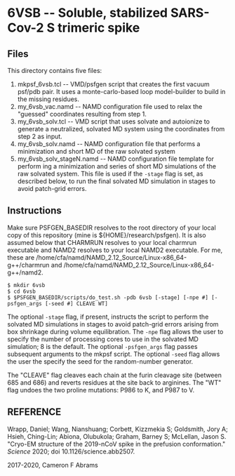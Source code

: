 # 6VSB -- Soluble, stabilized SARS-Cov-2 S trimeric spike

## Files

This directory contains five files:
1. mkpsf_6vsb.tcl -- VMD/psfgen script that creates the first vacuum psf/pdb pair.  It uses a monte-carlo-based loop model-builder to build in the missing residues.
2. my_6vsb_vac.namd -- NAMD configuration file used to relax the "guessed" coordinates resulting from step 1.
3. my_6vsb_solv.tcl -- VMD script that uses solvate and autoionize to generate a neutralized, solvated MD system using the coordinates from step 2 as input.
4. my_6vsb_solv.namd -- NAMD configuration file that performs a minimization and short MD of the raw solvated system 
5. my_6vsb_solv_stageN.namd -- NAMD configuration file template for perform ing a minimization and series of short MD simulations of the raw solvated system.  This file is used if the `-stage` flag is set, as described below, to run the final solvated MD simulation in stages to avoid patch-grid errors.

## Instructions

Make sure PSFGEN_BASEDIR resolves to the root directory of your local copy of this repository (mine is ${HOME}/research/psfgen).  It is also assumed below that CHARMRUN resolves to your local charmrun executable and NAMD2 resolves to your local NAMD2 executable.  For me, these are /home/cfa/namd/NAMD_2.12_Source/Linux-x86_64-g++/charmrun and /home/cfa/namd/NAMD_2.12_Source/Linux-x86_64-g++/namd2.

```
$ mkdir 6vsb
$ cd 6vsb
$ $PSFGEN_BASEDIR/scripts/do_test.sh -pdb 6vsb [-stage] [-npe #] [-psfgen_args [-seed #] CLEAVE WT]
```

The optional `-stage` flag, if present, instructs the script to perform the solvated MD simulations in stages to avoid patch-grid errors arising from box shrinkage during volume equilibration.  The `-npe` flag allows the user to specify the number of processing cores to use in the solvated MD simulation; 8 is the default.  The optional `-psfgen_args` flag passes subsequent arguments to the mkpsf script.  The optional `-seed` flag allows the user the specify the seed for the random-number generator.

The "CLEAVE" flag cleaves each chain at the furin cleavage site (between 685 and 686) and reverts residues at the site back to arginines.  The "WT" flag undoes the two proline mutations: P986 to K, and P987 to V.

## REFERENCE

Wrapp, Daniel; Wang, Nianshuang; Corbett, Kizzmekia S; Goldsmith, Jory A; Hsieh, Ching-Lin; Abiona, Olubukola; Graham, Barney S; McLellan, Jason S.  "Cryo-EM structure of the 2019-nCoV spike in the prefusion conformation." *Science* 2020; doi 10.1126/science.abb2507.

2017-2020, Cameron F Abrams
